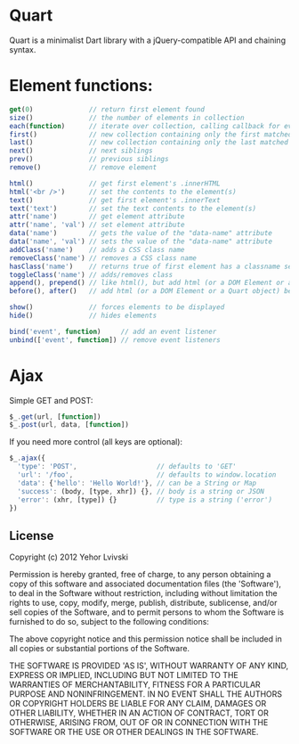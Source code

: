 # Quart

Quart is a minimalist Dart library with a jQuery-compatible API and chaining syntax.

# Element functions:

``` js
get(0)              // return first element found
size()              // the number of elements in collection
each(function)      // iterate over collection, calling callback for every element
first()             // new collection containing only the first matched element
last()              // new collection containing only the last matched element
next()              // next siblings
prev()              // previous siblings
remove()            // remove element

html()              // get first element's .innerHTML
html('<br />')      // set the contents to the element(s)
text()              // get first element's .innerText
text('text')        // set the text contents to the element(s)
attr('name')        // get element attribute
attr('name', 'val') // set element attribute
data('name')        // gets the value of the "data-name" attribute
data('name', 'val') // sets the value of the "data-name" attribute
addClass('name')    // adds a CSS class name
removeClass('name') // removes a CSS class name
hasClass('name')    // returns true of first element has a classname set
toggleClass('name') // adds/removes class
append(), prepend() // like html(), but add html (or a DOM Element or a Quart object) to element contents
before(), after()   // add html (or a DOM Element or a Quart object) before/after the element

show()              // forces elements to be displayed
hide()              // hides elements

bind('event', function)     // add an event listener
unbind(['event', function]) // remove event listeners
```

# Ajax

Simple GET and POST:

``` js
$_.get(url, [function])
$_.post(url, data, [function])
```

If you need more control (all keys are optional):

``` js
$_.ajax({
  'type': 'POST',                    // defaults to 'GET'
  'url': '/foo',                     // defaults to window.location
  'data': {'hello': 'Hello World!'}, // can be a String or Map
  'success': (body, [type, xhr]) {}, // body is a string or JSON
  'error': (xhr, [type]) {}          // type is a string ('error')
})
```

## License

Copyright (c) 2012 Yehor Lvivski

Permission is hereby granted, free of charge, to any person obtaining
a copy of this software and associated documentation files (the
'Software'), to deal in the Software without restriction, including
without limitation the rights to use, copy, modify, merge, publish,
distribute, sublicense, and/or sell copies of the Software, and to
permit persons to whom the Software is furnished to do so, subject to
the following conditions:

The above copyright notice and this permission notice shall be
included in all copies or substantial portions of the Software.

THE SOFTWARE IS PROVIDED 'AS IS', WITHOUT WARRANTY OF ANY KIND,
EXPRESS OR IMPLIED, INCLUDING BUT NOT LIMITED TO THE WARRANTIES OF
MERCHANTABILITY, FITNESS FOR A PARTICULAR PURPOSE AND NONINFRINGEMENT.
IN NO EVENT SHALL THE AUTHORS OR COPYRIGHT HOLDERS BE LIABLE FOR ANY
CLAIM, DAMAGES OR OTHER LIABILITY, WHETHER IN AN ACTION OF CONTRACT,
TORT OR OTHERWISE, ARISING FROM, OUT OF OR IN CONNECTION WITH THE
SOFTWARE OR THE USE OR OTHER DEALINGS IN THE SOFTWARE.
